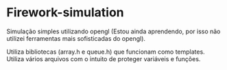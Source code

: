 # Firework-simulation

Simulação simples utilizando opengl (Estou ainda aprendendo, por isso não utilizei ferramentas mais sofisticadas do opengl).

Utiliza bibliotecas (array.h e queue.h) que funcionam como templates.
Utiliza vários arquivos com o intuito de proteger variáveis e funções.

